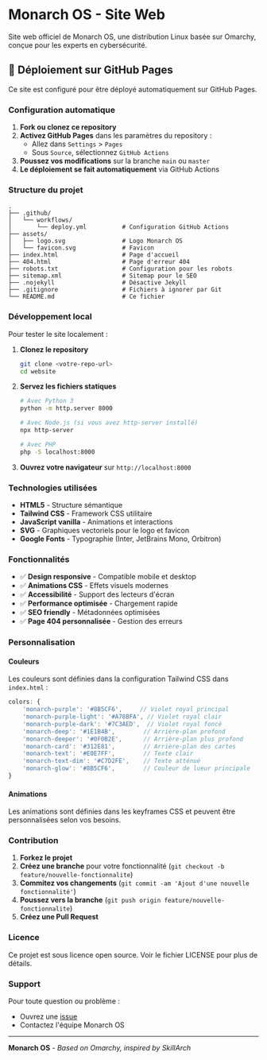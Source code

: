 # Monarch OS - Site Web

Site web officiel de Monarch OS, une distribution Linux basée sur Omarchy, conçue pour les experts en cybersécurité.

## 🚀 Déploiement sur GitHub Pages

Ce site est configuré pour être déployé automatiquement sur GitHub Pages.

### Configuration automatique

1. **Fork ou clonez ce repository**
2. **Activez GitHub Pages** dans les paramètres du repository :
   - Allez dans `Settings` > `Pages`
   - Sous `Source`, sélectionnez `GitHub Actions`
3. **Poussez vos modifications** sur la branche `main` ou `master`
4. **Le déploiement se fait automatiquement** via GitHub Actions

### Structure du projet

```
.
├── .github/
│   └── workflows/
│       └── deploy.yml          # Configuration GitHub Actions
├── assets/
│   ├── logo.svg                # Logo Monarch OS
│   └── favicon.svg             # Favicon
├── index.html                  # Page d'accueil
├── 404.html                    # Page d'erreur 404
├── robots.txt                  # Configuration pour les robots
├── sitemap.xml                 # Sitemap pour le SEO
├── .nojekyll                   # Désactive Jekyll
├── .gitignore                  # Fichiers à ignorer par Git
└── README.md                   # Ce fichier
```

### Développement local

Pour tester le site localement :

1. **Clonez le repository**
   ```bash
   git clone <votre-repo-url>
   cd website
   ```

2. **Servez les fichiers statiques**
   ```bash
   # Avec Python 3
   python -m http.server 8000
   
   # Avec Node.js (si vous avez http-server installé)
   npx http-server
   
   # Avec PHP
   php -S localhost:8000
   ```

3. **Ouvrez votre navigateur** sur `http://localhost:8000`

### Technologies utilisées

- **HTML5** - Structure sémantique
- **Tailwind CSS** - Framework CSS utilitaire
- **JavaScript vanilla** - Animations et interactions
- **SVG** - Graphiques vectoriels pour le logo et favicon
- **Google Fonts** - Typographie (Inter, JetBrains Mono, Orbitron)

### Fonctionnalités

- ✅ **Design responsive** - Compatible mobile et desktop
- ✅ **Animations CSS** - Effets visuels modernes
- ✅ **Accessibilité** - Support des lecteurs d'écran
- ✅ **Performance optimisée** - Chargement rapide
- ✅ **SEO friendly** - Métadonnées optimisées
- ✅ **Page 404 personnalisée** - Gestion des erreurs

### Personnalisation

#### Couleurs

Les couleurs sont définies dans la configuration Tailwind CSS dans `index.html` :

```javascript
colors: {
    'monarch-purple': '#8B5CF6',     // Violet royal principal
    'monarch-purple-light': '#A78BFA', // Violet royal clair
    'monarch-purple-dark': '#7C3AED',  // Violet royal foncé
    'monarch-deep': '#1E1B4B',        // Arrière-plan profond
    'monarch-deeper': '#0F0B2E',      // Arrière-plan plus profond
    'monarch-card': '#312E81',        // Arrière-plan des cartes
    'monarch-text': '#E0E7FF',        // Texte clair
    'monarch-text-dim': '#C7D2FE',    // Texte atténué
    'monarch-glow': '#8B5CF6',        // Couleur de lueur principale
}
```

#### Animations

Les animations sont définies dans les keyframes CSS et peuvent être personnalisées selon vos besoins.

### Contribution

1. **Forkez le projet**
2. **Créez une branche** pour votre fonctionnalité (`git checkout -b feature/nouvelle-fonctionnalite`)
3. **Commitez vos changements** (`git commit -am 'Ajout d'une nouvelle fonctionnalité'`)
4. **Poussez vers la branche** (`git push origin feature/nouvelle-fonctionnalite`)
5. **Créez une Pull Request**

### Licence

Ce projet est sous licence open source. Voir le fichier LICENSE pour plus de détails.

### Support

Pour toute question ou problème :
- Ouvrez une [issue](https://github.com/votre-username/monarch-website/issues)
- Contactez l'équipe Monarch OS

---

**Monarch OS** - *Based on Omarchy, inspired by SkillArch*
